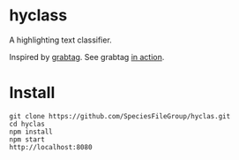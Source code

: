# hyclass

A highlighting text classifier.

Inspired by [grabtag](https://github.com/GlobalNamesArchitecture/biblio/blob/master/app/assets/javascripts/jquery.grabtag.js).  See grabtag [in action](https://github.com/GlobalNamesArchitecture/biblio/blob/master/app/assets/javascripts/grabtag.js.coffee).

# Install
```
git clone https://github.com/SpeciesFileGroup/hyclas.git
cd hyclas
npm install
npm start
http://localhost:8080
```

